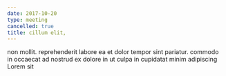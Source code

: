 ```yaml
---
date: 2017-10-20
type: meeting
cancelled: true
title: cillum elit,
---
```

non mollit. reprehenderit labore ea et dolor tempor sint pariatur. commodo in occaecat ad nostrud ex dolore in ut culpa in cupidatat minim adipiscing Lorem sit